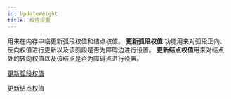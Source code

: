 ```yaml
---
id: UpdateWeight
title: 权值设置
---
```

用来在内存中临更新弧段权值和结点权值。 **更新弧段权值** 功能用来对弧段正向、反向权值进行更新以及该弧段是否为障碍边进行设置。 **更新结点权值**用来对结点处的转向权值以及该结点是否为障碍点进行设置。

<!-- ![](../img/smalltitle.png) -->
[更新弧段权值](UpdateArcWeight.html)

<!-- ![](../img/smalltitle.png) -->
[更新结点权值](UpdateNodeWeight.html)

